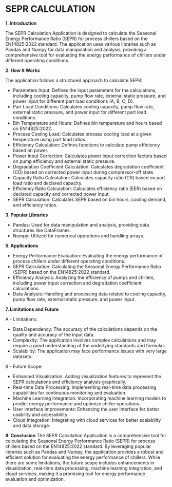 # SEPR CALCULATION

**1. Introduction**
   
The SEPR Calculation Application is designed to calculate the Seasonal Energy Performance Ratio (SEPR) for process chillers based on the EN14825:2022 standard. The application uses various libraries such as Pandas and Numpy for data manipulation and analysis, providing a comprehensive tool for evaluating the energy performance of chillers under different operating conditions.

**2. How It Works**

The application follows a structured approach to calculate SEPR:

* Parameters Input: Defines the input parameters for the calculations, including cooling capacity, pump flow rate, external static pressure, and power input for different part load conditions (A, B, C, D).
* Part Load Conditions: Calculates cooling capacity, pump flow rate, external static pressure, and power input for different part load conditions.
* Bin Temperature and Hours: Defines bin temperature and hours based on EN14825:2022.
* Process Cooling Load: Calculates process cooling load at a given temperature using part load ratios.
* Efficiency Calculation: Defines functions to calculate pump efficiency based on power.
* Power Input Correction: Calculates power input correction factors based on pump efficiency and external static pressure.
* Degradation Coefficient Calculation: Calculates degradation coefficient (CD) based on corrected power input during compressor-off state.
* Capacity Ratio Calculation: Calculates capacity ratio (CR) based on part load ratio and declared capacity.
* Efficiency Ratio Calculation: Calculates efficiency ratio (EER) based on declared capacity and corrected power input.
* SEPR Calculation: Calculates SEPR based on bin hours, cooling demand, and efficiency ratios.
  
**3. Popular Libraries**
   
* Pandas: Used for data manipulation and analysis, providing data structures like DataFrames.
* Numpy: Utilized for numerical operations and handling arrays.
  
**5. Applications**
   
* Energy Performance Evaluation: Evaluating the energy performance of process chillers under different operating conditions.
* SEPR Calculation: Calculating the Seasonal Energy Performance Ratio (SEPR) based on the EN14825:2022 standard.
* Efficiency Analysis: Analyzing the efficiency of pumps and chillers, including power input correction and degradation coefficient calculations.
* Data Analysis: Handling and processing data related to cooling capacity, pump flow rate, external static pressure, and power input.
  
**7. Limitations and Future**
 
A - Limitations:

* Data Dependency: The accuracy of the calculations depends on the quality and accuracy of the input data.
* Complexity: The application involves complex calculations and may require a good understanding of the underlying standards and formulas.
* Scalability: The application may face performance issues with very large datasets.

B - Future Scope:

* Enhanced Visualization: Adding visualization features to represent the SEPR calculations and efficiency analysis graphically.
* Real-time Data Processing: Implementing real-time data processing capabilities for continuous monitoring and evaluation.
* Machine Learning Integration: Incorporating machine learning models to predict energy performance and optimize chiller operations.
* User Interface Improvements: Enhancing the user interface for better usability and accessibility.
* Cloud Integration: Integrating with cloud services for better scalability and data storage.
  
**8. Conclusion**
The SEPR Calculation Application is a comprehensive tool for calculating the Seasonal Energy Performance Ratio (SEPR) for process chillers based on the EN14825:2022 standard. By leveraging popular libraries such as Pandas and Numpy, the application provides a robust and efficient solution for evaluating the energy performance of chillers. While there are some limitations, the future scope includes enhancements in visualization, real-time data processing, machine learning integration, and cloud services, making it a promising tool for energy performance evaluation and optimization.

